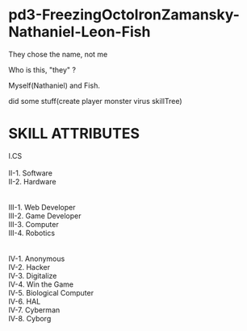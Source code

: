 <html>
<head>
<h1>
pd3-FreezingOctoIronZamansky-Nathaniel-Leon-Fish
</h1>
</head>

<body>
</p>
They chose the name, not me


Who is this, "they" ?

Myself(Nathaniel) and Fish.

did some stuff(create player monster virus skillTree)
</p>
<h1>SKILL ATTRIBUTES</h1>
<p>
I.CS 
<br><br>
II-1. Software<br>
II-2. Hardware<br>
<br><br>
III-1. Web Developer<br>
III-2. Game Developer<br>
III-3. Computer<br>
III-4. Robotics<br>
<br><br>
IV-1. Anonymous<br>
IV-2. Hacker<br>
IV-3. Digitalize<br>
IV-4. Win the Game<br>
IV-5. Biological Computer<br>
IV-6. HAL<br>
IV-7. Cyberman<br>
IV-8. Cyborg<br>
</p>

</body>
</html>
